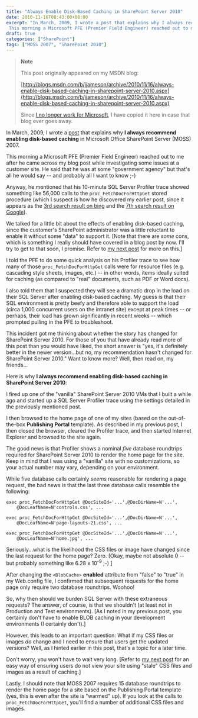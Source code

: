 ```yaml
---
title: "Always Enable Disk-Based Caching in SharePoint Server 2010"
date: 2010-11-16T08:43:00+08:00
excerpt: "In March, 2009, I wrote a post that explains why I always recommend enabling disk-based caching in Microsoft Office SharePoint Server (MOSS) 2007. 
 This morning a Microsoft PFE (Premier Field Engineer) reached out to me after he came across my blog..."
draft: true
categories: ["SharePoint"]
tags: ["MOSS 2007", "SharePoint 2010"]
---
```


> **Note**
> 
> This post originally appeared on my MSDN blog:  
>   
> 
> [http://blogs.msdn.com/b/jjameson/archive/2010/11/16/always-enable-disk-based-caching-in-sharepoint-server-2010.aspx](http://blogs.msdn.com/b/jjameson/archive/2010/11/16/always-enable-disk-based-caching-in-sharepoint-server-2010.aspx)
> 
> Since [I no longer work for Microsoft](/blog/jjameson/2011/09/02/last-day-with-microsoft), I have copied it here in case that blog ever goes away.


In March, 2009, I wrote a [post](/blog/jjameson/2009/03/27/always-enable-disk-based-caching-in-moss-2007) that explains why **I always recommend enabling disk-based caching** in Microsoft Office SharePoint Server (MOSS) 2007.

This morning a Microsoft PFE (Premier Field Engineer) reached out to me after he came across my blog post while investigating some issues at a customer site. He said that he was at some "government agency" but that's all he would say -- and probably all I want to know ;-)

Anyway, he mentioned that his 10-minute SQL Server Profiler trace showed something like 56,000 calls to the `proc_FetchDocForHttpGet` stored procedure (which I suspect is how he discovered my earlier post, since it appears as the [3rd search result on bing](http://www.bing.com/search?q=proc_fetchdocforhttpget) and the [7th search result on Google](http://www.google.com/#hl=en&amp;q=proc_fetchdocforhttpget)).

We talked for a little bit about the effects of enabling disk-based caching, since the customer's SharePoint administrator was a little reluctant to enable it without some "data" to support it. [Note that there are *some* cons, which is something I really should have covered in a blog post by now. I'll try to get to that soon, I promise. Refer to [my next post](/blog/jjameson/2010/11/16/avoid-issues-with-caching-by-using-quot-theme-versions-quot) for more on this.]

I told the PFE to do some quick analysis on his Profiler trace to see how many of those `proc_FetchDocForHttpGet` calls were for resource files (e.g. cascading style sheets, images, etc.) -- in other words, items ideally suited for caching (as compared to "real" documents, such as PDF or Word docs).

I also told them that I suspected they will see a dramatic drop in the load on their SQL Server after enabling disk-based caching. My guess is that their SQL environment is pretty beefy and therefore able to support the load (circa 1,000 concurrent users on the intranet site) except at peak times -- or perhaps, their load has grown significantly in recent weeks -- which prompted pulling in the PFE to troubleshoot.

This incident got me thinking about whether the story has changed for SharePoint Server 2010. For those of you that have already read more of this post than you would have liked, the short answer is "yes, it's definitely better in the newer version...but no, my recommendation hasn't changed for SharePoint Server 2010." Want to know more? Well, then read on, my friends...

Here is why **I always recommend enabling disk-based caching in SharePoint Server 2010**:

I fired up one of the "vanilla" SharePoint Server 2010 VMs that I built a while ago and started up a SQL Server Profiler trace using the settings detailed in the previously mentioned post.

I then browsed to the home page of one of my sites (based on the out-of-the-box **Publishing Portal** template). As described in my previous post, I then closed the browser, cleared the Profiler trace, and then started Internet Explorer and browsed to the site again.

The good news is that Profiler shows a nominal *five* database roundtrips required for SharePoint Server 2010 to render the home page for the site. Keep in mind that I was using a "vanilla" site with no customizations, so your actual number may vary, depending on your environment.

While five database calls certainly *seems* reasonable for rendering a page request, the bad news is that the last three database calls resemble the following:



    exec proc_FetchDocForHttpGet @DocSiteId='...',@DocDirName=N'...',
        @DocLeafName=N'controls.css', ...
    
    exec proc_FetchDocForHttpGet @DocSiteId='...',@DocDirName=N'...',
        @DocLeafName=N'page-layouts-21.css', ...
    
    exec proc_FetchDocForHttpGet @DocSiteId='...',@DocDirName=N'...',
        @DocLeafName=N'home.jpg', ...



Seriously...what is the likelihood the CSS files or image have changed since the last request for the home page? Zero. [Okay, maybe not absolute 0 -- but probably something like 6.28 x 10<sup>-9</sup>  ;-) ]

After changing the `<BlobCache>` **enabled** attribute from "false" to "true" in my Web.config file, I confirmed that subsequent requests for the home page only require two database roundtrips. Woohoo!

So, why then should we burden SQL Server with these extraneous requests? The answer, of course, is that we shouldn't (at least not in Production and Test environments). [As I noted in my previous post, you certainly don't have to enable BLOB caching in your development environments (I certainly don't).]

However, this leads to an important question: What if my CSS files or images *do* change and I need to ensure that users get the updated versions? Well, as I hinted earlier in this post, that's a topic for a later time.

Don't worry, you won't have to wait very long. [Refer to [my next post](/blog/jjameson/2010/11/16/avoid-issues-with-caching-by-using-quot-theme-versions-quot) for an easy way of ensuring users do not view your site using "stale" CSS files and images as a result of caching.]

Lastly, I should note that MOSS 2007 requires 15 database roundtrips to render the home page for a site based on the Publishing Portal template (yes, this is even after the site is "warmed" up). If you look at the calls to `proc_FetchDocForHttpGet`, you'll find a number of additional CSS files and images.

